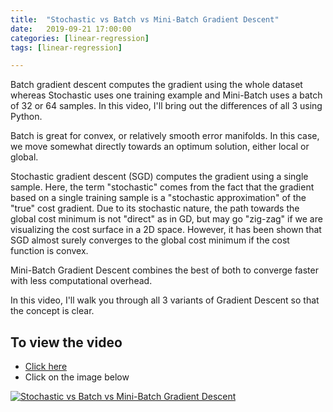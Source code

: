 ```yaml
---
title:  "Stochastic vs Batch vs Mini-Batch Gradient Descent"
date:   2019-09-21 17:00:00
categories: [linear-regression]
tags: [linear-regression]

---
```


Batch gradient descent computes the gradient using the whole dataset whereas Stochastic uses one training example and Mini-Batch uses a batch of 32 or 64 samples. In this video, I'll bring out the differences of all 3 using Python.

Batch is great for convex, or relatively smooth error manifolds. In this case, we move somewhat directly towards an optimum solution, either local or global.

Stochastic gradient descent (SGD) computes the gradient using a single sample. Here, the term "stochastic" comes from the fact that the gradient based on a single training sample is a "stochastic approximation" of the "true" cost gradient. Due to its stochastic nature, the path towards the global cost minimum is not "direct" as in GD, but may go "zig-zag" if we are visualizing the cost surface in a 2D space. However, it has been shown that SGD almost surely converges to the global cost minimum if the cost function is convex.

Mini-Batch Gradient Descent combines the best of both to converge faster with less computational overhead. 

In this video, I'll walk you through all 3 variants of Gradient Descent so that the concept is clear.


## To view the video
* [Click here](https://youtu.be/Ne3hjpP7KSI)
* Click on the image below

[![Stochastic vs Batch vs Mini-Batch Gradient Descent](http://img.youtube.com/vi/Ne3hjpP7KSI/0.jpg)](http://www.youtube.com/watch?v=Ne3hjpP7KSI)
